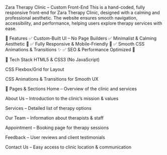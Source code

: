 Zara Therapy Clinic – Custom Front-End
This is a hand-coded, fully responsive front-end for Zara Therapy Clinic, designed with a calming and professional aesthetic. The website ensures smooth navigation, accessibility, and performance, helping users explore therapy services with ease.

🔹 Features
✅ Custom-Built UI – No Page Builders
✅ Minimalist & Calming Aesthetic 🎨
✅ Fully Responsive & Mobile-Friendly 📱
✅ Smooth CSS Animations & Transitions ✨
✅ SEO & Performance Optimized 🚀

🔹 Tech Stack
HTML5 & CSS3 (No JavaScript)

CSS Flexbox/Grid for Layout

CSS Animations & Transitions for Smooth UX

🔹 Pages & Sections
Home – Overview of the clinic and services

About Us – Introduction to the clinic’s mission & values

Services – Detailed list of therapy options

Our Team – Information about therapists & staff

Appointment – Booking page for therapy sessions

Feedback – User reviews and client testimonials

Contact Us – Easy access to clinic location & communication
